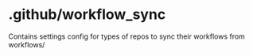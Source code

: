 # .github/workflow_sync

Contains settings config for types of repos to sync their workflows from workflows/
